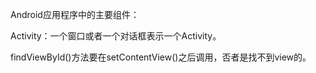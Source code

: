 Android应用程序中的主要组件：  

Activity：一个窗口或者一个对话框表示一个Activity。


findViewById()方法要在setContentView()之后调用，否者是找不到view的。  
